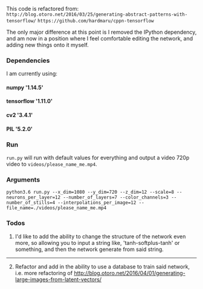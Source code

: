 This code is refactored from:
`http://blog.otoro.net/2016/03/25/generating-abstract-patterns-with-tensorflow/`
`https://github.com/hardmaru/cppn-tensorflow`

The only major difference at this point is I removed the IPython dependency, and am now in a position where I feel comfortable editing the network, and adding new things onto it myself.

### Dependencies
I am currently using:
#### numpy '1.14.5'
#### tensorflow '1.11.0'
#### cv2 '3.4.1'
#### PIL '5.2.0'

### Run
`run.py` will run with default values for everything and output a video 720p video to `videos/please_name_me.mp4`.

### Arguments
`python3.6 run.py --x_dim=1080 --y_dim=720 --z_dim=12 --scale=8 --neurons_per_layer=12 --number_of_layers=7 --color_channels=3 --number_of_stills=4 --interpolations_per_image=12 --file_name=./videos/please_name_me.mp4`

### Todos
1) I'd like to add the ability to change the structure of the network even more, so allowing you to input a string like, 'tanh-softplus-tanh' or something, and then the network generate from said string.

***

2) Refactor and add in the ability to use a database to train said network, i.e. more refactoring of http://blog.otoro.net/2016/04/01/generating-large-images-from-latent-vectors/
